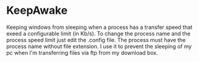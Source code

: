 # KeepAwake
Keeping windows from sleeping when a process has a transfer speed that exeed a configurable limit (in Kb/s).
To change the process name and the process speed limit just edit the .config file.
The process must have the process name without file extension.
I use it to prevent the sleeping of my pc when I'm transferring files via ftp from my download box.
